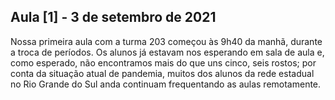 ## Aula [1] - 3 de setembro de 2021

Nossa primeira aula com a turma 203 começou às 9h40 da manhã, durante a troca de períodos. Os alunos já estavam nos esperando em sala de aula e, como esperado, não encontramos mais do que uns cinco, seis rostos; por conta da situação atual de pandemia, muitos dos alunos da rede estadual no Rio Grande do Sul anda continuam frequentando as aulas remotamente.
